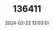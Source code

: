 ---
title: "136411"
category: "Myotis rufopictus"
draft: false
date: 2024-02-22 13:03:51
languages:
  English: ["Orange-fingered Myotis"]
---